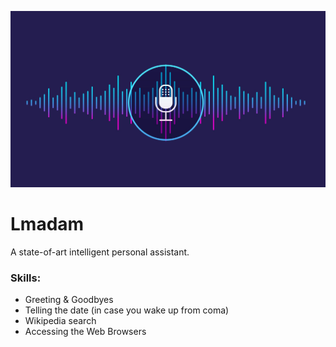 <div style="margin: 0 auto;">

![](./banner.jpeg)

</div>

# Lmadam

A state-of-art intelligent personal assistant.

### Skills:

- Greeting & Goodbyes
- Telling the date (in case you wake up from coma)
- Wikipedia search
- Accessing the Web Browsers
